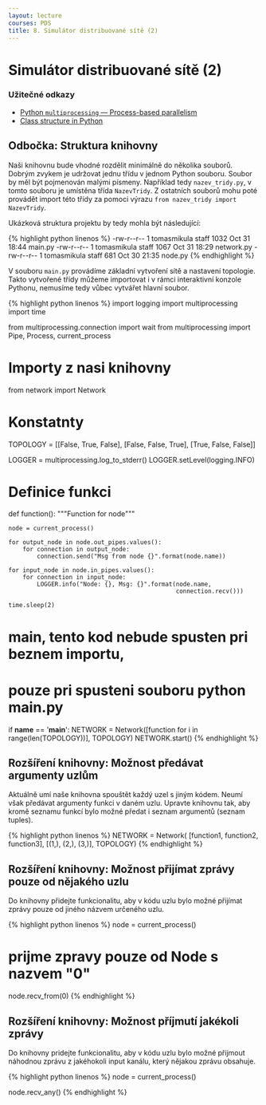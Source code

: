 ```yaml
---
layout: lecture
courses: PDS
title: 8. Simulátor distribuované sítě (2)
---
```



# Simulátor distribuované sítě (2)

### Užitečné odkazy
* [Python `multiprocessing` — Process-based parallelism](https://docs.python.org/3.4/library/multiprocessing.html)
* [Class structure in Python](https://medium.com/@daetam/class-structure-in-python-297792428ef0)

## Odbočka: Struktura knihovny 
Naši knihovnu bude vhodné rozdělit minimálně do několika souborů. Dobrým zvykem je udržovat jednu třídu v jednom Python souboru. Soubor by měl být pojmenován malými písmeny. Například tedy `nazev_tridy.py`, v tomto souboru je umístěna třída `NazevTridy`. Z ostatních souborů mohu poté provádět import této třídy za pomoci výrazu `from nazev_tridy import NazevTridy`.

Ukázková struktura projektu by tedy mohla být následující:

{% highlight python linenos %}
-rw-r--r--  1 tomasmikula  staff  1032 Oct 31 18:44 main.py
-rw-r--r--  1 tomasmikula  staff  1067 Oct 31 18:29 network.py
-rw-r--r--  1 tomasmikula  staff   681 Oct 30 21:35 node.py
{% endhighlight %}

V souboru `main.py` provádíme základní vytvoření sítě a nastavení topologie. Takto vytvořené třídy můžeme importovat i v rámci interaktivní konzole Pythonu, nemusíme tedy vůbec vytvářet hlavní soubor.

{% highlight python linenos %}
import logging
import multiprocessing
import time

from multiprocessing.connection import wait
from multiprocessing import Pipe, Process, current_process

# Importy z nasi knihovny
from network import Network

# Konstatnty
TOPOLOGY = [[False, True, False],
            [False, False, True],
            [True, False, False]]

LOGGER = multiprocessing.log_to_stderr()
LOGGER.setLevel(logging.INFO)

# Definice funkci
def function():
    """Function for node"""

    node = current_process()

    for output_node in node.out_pipes.values():
        for connection in output_node:
            connection.send("Msg from node {}".format(node.name))

    for input_node in node.in_pipes.values():
        for connection in input_node:
            LOGGER.info("Node: {}, Msg: {}".format(node.name,
                                                   connection.recv()))

    time.sleep(2)


# main, tento kod nebude spusten pri beznem importu,
# pouze pri spusteni souboru python main.py
if __name__ == '__main__':
    NETWORK = Network([function for i in range(len(TOPOLOGY))], TOPOLOGY)
    NETWORK.start()
{% endhighlight %}

## Rozšíření knihovny: Možnost předávat argumenty uzlům
Aktuálně umí naše knihovna spouštět každý uzel s jiným kódem. Neumí však předávat argumenty funkci v daném uzlu. Upravte knihovnu tak, aby kromě seznamu funkcí bylo možné předat i seznam argumentů (seznam tuples).

{% highlight python linenos %}
NETWORK = Network(
    [function1, function2, function3],
    [(1,), (2,), (3,)],
    TOPOLOGY)
{% endhighlight %}

## Rozšíření knihovny: Možnost přijímat zprávy pouze od nějakého uzlu
Do knihovny přidejte funkcionalitu, aby v kódu uzlu bylo možné přijímat zprávy pouze od jiného názvem určeného uzlu.

{% highlight python linenos %}
node = current_process()

# prijme zpravy pouze od Node s nazvem "0"
node.recv_from(0)
{% endhighlight %}


## Rozšíření knihovny: Možnost příjmutí jakékoli zprávy
Do knihovny pridejte funkcionalitu, aby v kódu uzlu bylo možné přijmout náhodnou zprávu z jakéhokoli input kanálu, který nějakou zprávu obsahuje.

{% highlight python linenos %}
node = current_process()

node.recv_any()
{% endhighlight %}

